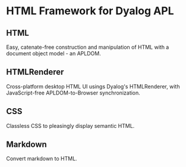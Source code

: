 # HTML Framework for Dyalog APL

## HTML

Easy, catenate-free construction and manipulation of HTML with a document object model - an APLDOM.

## HTMLRenderer

Cross-platform desktop HTML UI usings Dyalog's HTMLRenderer,
with JavaScript-free APLDOM-to-Browser synchronization. 

## CSS

Classless CSS to pleasingly display semantic HTML.    

## Markdown

Convert markdown to HTML.

